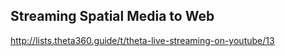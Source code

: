 ## Streaming Spatial Media to Web

http://lists.theta360.guide/t/theta-live-streaming-on-youtube/13
